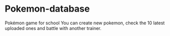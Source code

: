 # Pokemon-database
Pokémon game for school
You can create new pokemon, check the 10 latest uploaded ones and battle with another trainer.

